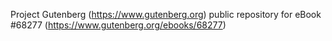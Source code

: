 Project Gutenberg (https://www.gutenberg.org) public repository for eBook #68277 (https://www.gutenberg.org/ebooks/68277)
